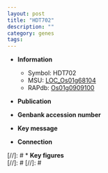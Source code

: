 ```yaml
---
layout: post
title: "HDT702"
description: ""
category: genes
tags: 
---
```


* **Information**  
    + Symbol: HDT702  
    + MSU: [LOC_Os01g68104](http://rice.plantbiology.msu.edu/cgi-bin/ORF_infopage.cgi?orf=LOC_Os01g68104)  
    + RAPdb: [Os01g0909100](http://rapdb.dna.affrc.go.jp/viewer/gbrowse_details/irgsp1?name=Os01g0909100)  

* **Publication**  

* **Genbank accession number**  

* **Key message**  

* **Connection**  

[//]: # * **Key figures**  
[//]: # 
[//]: # 
